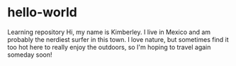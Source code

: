 # hello-world
Learning repository
Hi, my name is Kimberley. I live in Mexico and am probably the nerdiest surfer in this town. I love nature, but sometimes find it too hot here to really enjoy the outdoors, so I'm hoping to travel again someday soon! 
